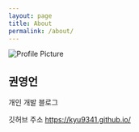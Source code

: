 ```yaml
---
layout: page
title: About
permalink: /about/
---
```


<img src="{{ site.baseurl }}/assets/profile-placeholder.gif" title="Profile Picture" class="profile">


**권영언**
---

개인 개발 블로그

깃허브 주소 <https://kyu9341.github.io/>
